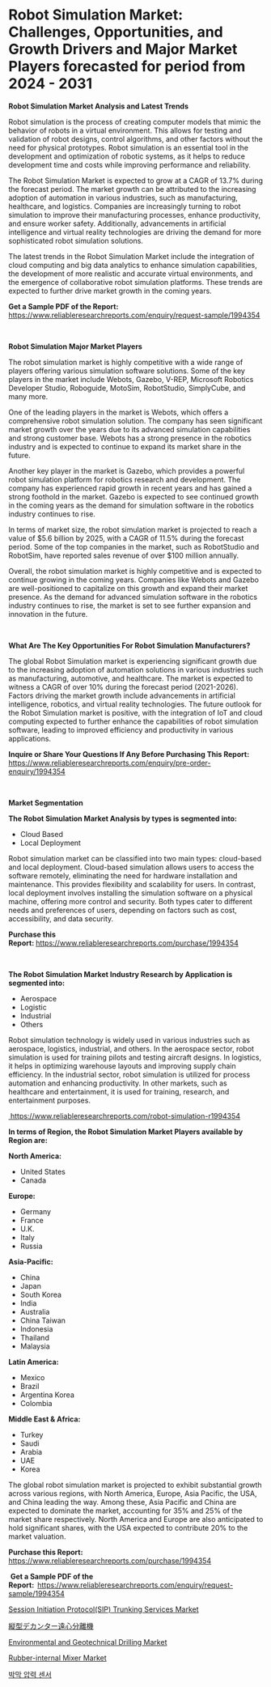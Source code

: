 <p><h1>Robot Simulation Market: Challenges, Opportunities, and Growth Drivers and Major Market Players forecasted for period from 2024 - 2031</h1></p><p><strong>Robot Simulation Market Analysis and Latest Trends</strong></p>
<p><p>Robot simulation is the process of creating computer models that mimic the behavior of robots in a virtual environment. This allows for testing and validation of robot designs, control algorithms, and other factors without the need for physical prototypes. Robot simulation is an essential tool in the development and optimization of robotic systems, as it helps to reduce development time and costs while improving performance and reliability.</p><p>The Robot Simulation Market is expected to grow at a CAGR of 13.7% during the forecast period. The market growth can be attributed to the increasing adoption of automation in various industries, such as manufacturing, healthcare, and logistics. Companies are increasingly turning to robot simulation to improve their manufacturing processes, enhance productivity, and ensure worker safety. Additionally, advancements in artificial intelligence and virtual reality technologies are driving the demand for more sophisticated robot simulation solutions.</p><p>The latest trends in the Robot Simulation Market include the integration of cloud computing and big data analytics to enhance simulation capabilities, the development of more realistic and accurate virtual environments, and the emergence of collaborative robot simulation platforms. These trends are expected to further drive market growth in the coming years.</p></p>
<p><strong>Get a Sample PDF of the Report:&nbsp;</strong> <a href="https://www.reliableresearchreports.com/enquiry/request-sample/1994354">https://www.reliableresearchreports.com/enquiry/request-sample/1994354</a></p>
<p>&nbsp;</p>
<p><strong>Robot Simulation Major Market Players</strong></p>
<p><p>The robot simulation market is highly competitive with a wide range of players offering various simulation software solutions. Some of the key players in the market include Webots, Gazebo, V-REP, Microsoft Robotics Developer Studio, Roboguide, MotoSim, RobotStudio, SimplyCube, and many more.</p><p>One of the leading players in the market is Webots, which offers a comprehensive robot simulation solution. The company has seen significant market growth over the years due to its advanced simulation capabilities and strong customer base. Webots has a strong presence in the robotics industry and is expected to continue to expand its market share in the future.</p><p>Another key player in the market is Gazebo, which provides a powerful robot simulation platform for robotics research and development. The company has experienced rapid growth in recent years and has gained a strong foothold in the market. Gazebo is expected to see continued growth in the coming years as the demand for simulation software in the robotics industry continues to rise.</p><p>In terms of market size, the robot simulation market is projected to reach a value of $5.6 billion by 2025, with a CAGR of 11.5% during the forecast period. Some of the top companies in the market, such as RobotStudio and RobotSim, have reported sales revenue of over $100 million annually.</p><p>Overall, the robot simulation market is highly competitive and is expected to continue growing in the coming years. Companies like Webots and Gazebo are well-positioned to capitalize on this growth and expand their market presence. As the demand for advanced simulation software in the robotics industry continues to rise, the market is set to see further expansion and innovation in the future.</p></p>
<p>&nbsp;</p>
<p><strong>What Are The Key Opportunities For Robot Simulation Manufacturers?</strong></p>
<p><p>The global Robot Simulation market is experiencing significant growth due to the increasing adoption of automation solutions in various industries such as manufacturing, automotive, and healthcare. The market is expected to witness a CAGR of over 10% during the forecast period (2021-2026). Factors driving the market growth include advancements in artificial intelligence, robotics, and virtual reality technologies. The future outlook for the Robot Simulation market is positive, with the integration of IoT and cloud computing expected to further enhance the capabilities of robot simulation software, leading to improved efficiency and productivity in various applications.</p></p>
<p><strong>Inquire or Share Your Questions If Any Before Purchasing This Report:</strong> <a href="https://www.reliableresearchreports.com/enquiry/pre-order-enquiry/1994354">https://www.reliableresearchreports.com/enquiry/pre-order-enquiry/1994354</a></p>
<p>&nbsp;</p>
<p><strong>Market Segmentation</strong></p>
<p><strong>The Robot Simulation Market Analysis by types is segmented into:</strong></p>
<p><ul><li>Cloud Based</li><li>Local Deployment</li></ul></p>
<p><p>Robot simulation market can be classified into two main types: cloud-based and local deployment. Cloud-based simulation allows users to access the software remotely, eliminating the need for hardware installation and maintenance. This provides flexibility and scalability for users. In contrast, local deployment involves installing the simulation software on a physical machine, offering more control and security. Both types cater to different needs and preferences of users, depending on factors such as cost, accessibility, and data security.</p></p>
<p><strong>Purchase this Report:&nbsp;</strong><a href="https://www.reliableresearchreports.com/purchase/1994354">https://www.reliableresearchreports.com/purchase/1994354</a></p>
<p>&nbsp;</p>
<p><strong>The Robot Simulation Market Industry Research by Application is segmented into:</strong></p>
<p><ul><li>Aerospace</li><li>Logistic</li><li>Industrial</li><li>Others</li></ul></p>
<p><p>Robot simulation technology is widely used in various industries such as aerospace, logistics, industrial, and others. In the aerospace sector, robot simulation is used for training pilots and testing aircraft designs. In logistics, it helps in optimizing warehouse layouts and improving supply chain efficiency. In the industrial sector, robot simulation is utilized for process automation and enhancing productivity. In other markets, such as healthcare and entertainment, it is used for training, research, and entertainment purposes.</p></p>
<p><a href="https://www.reliableresearchreports.com/robot-simulation-r1994354">&nbsp;https://www.reliableresearchreports.com/robot-simulation-r1994354</a></p>
<p><strong>In terms of Region, the Robot Simulation Market Players available by Region are:</strong></p>
<p>
    <p> <strong> North America: </strong>
        <ul>
            <li>United States</li>
            <li>Canada</li>
        </ul>
        </p> 
    <p> <strong> Europe: </strong>
        <ul>
            <li>Germany</li>
            <li>France</li>
            <li>U.K.</li>
            <li>Italy</li>
            <li>Russia</li>
        </ul>
        </p> 
    <p> <strong> Asia-Pacific: </strong>
        <ul>
            <li>China</li>
            <li>Japan</li>
            <li>South Korea</li>
            <li>India</li>
            <li>Australia</li>
            <li>China Taiwan</li>
            <li>Indonesia</li>
            <li>Thailand</li>
            <li>Malaysia</li>
        </ul>
        </p> 
    <p> <strong> Latin America: </strong>
        <ul>
            <li>Mexico</li>
            <li>Brazil</li>
            <li>Argentina Korea</li>
            <li>Colombia</li>
        </ul>
        </p> 
    <p> <strong> Middle East & Africa: </strong>
        <ul>
            <li>Turkey</li>
            <li>Saudi</li>
            <li>Arabia</li>
            <li>UAE</li>
            <li>Korea</li>
        </ul>
    </p>
    </p>
<p><p>The global robot simulation market is projected to exhibit substantial growth across various regions, with North America, Europe, Asia Pacific, the USA, and China leading the way. Among these, Asia Pacific and China are expected to dominate the market, accounting for 35% and 25% of the market share respectively. North America and Europe are also anticipated to hold significant shares, with the USA expected to contribute 20% to the market valuation.</p></p>
<p><strong>Purchase this Report: </strong><a href="https://www.reliableresearchreports.com/purchase/1994354">https://www.reliableresearchreports.com/purchase/1994354</a></p>
<p>&nbsp;<strong>Get a Sample PDF of the Report:&nbsp;&nbsp;</strong><a href="https://www.reliableresearchreports.com/enquiry/request-sample/1994354">https://www.reliableresearchreports.com/enquiry/request-sample/1994354</a></p>
<p><strong></strong></p>
<p><p><a href="https://www.linkedin.com/pulse/session-initiation-protocolsip-trunking-services-market-competitive-9z1oc?trackingId=bwBYeOyF%2FglUQMFCjwm39A%3D%3D">Session Initiation Protocol(SIP) Trunking Services Market</a></p><p><a href="https://medium.com/@germanberge1968/%E5%9E%82%E7%9B%B4%E3%83%87%E3%82%AB%E3%83%B3%E3%82%BF%E9%81%A0%E5%BF%83%E5%88%86%E9%9B%A2%E6%94%AA%E6%8B%8C%E6%A9%9F%E5%B8%82%E5%A0%B4%E8%AA%BF%E6%9F%BB%E3%83%AC%E3%83%9D%E3%83%BC%E3%83%88-%E6%AD%B4%E5%8F%B2%E3%81%8A%E3%82%88%E3%81%B3%E4%BA%88%E6%B8%AC2024%E5%B9%B4%E3%81%8B%E3%82%892031%E5%B9%B4%E3%81%BE%E3%81%A7-f5e532646b61">縦型デカンター遠心分離機</a></p><p><a href="https://github.com/CliffMedina6/Market-Research-Report-List-4/blob/main/environmental-and-geotechnical-drilling-market.md">Environmental and Geotechnical Drilling Market</a></p><p><a href="https://www.linkedin.com/pulse/rubber-internal-mixer-market-comprehensive-assessment-type-application-xvpxf?trackingId=PqWqzqChfBZ0jMMuQ2hcdg%3D%3D">Rubber-internal Mixer Market</a></p><p><a href="https://medium.com/@jasonalter89657w/quot-%EC%96%87%EC%9D%80-%EB%A7%89-%EC%95%95%EB%A0%A5-%EC%84%BC%EC%84%9C-%EC%8B%9C%EC%9E%A5-%EB%B3%B4%EA%B3%A0%EC%84%9C%EB%8A%94-%EC%9D%B4-%EC%8B%9C%EC%9E%A5%EC%9D%98-%EC%B5%9C%EC%8B%A0-%ED%8A%B8%EB%A0%8C%EB%93%9C%EC%99%80-%EC%84%B1%EC%9E%A5-%EA%B8%B0%ED%9A%8C%EB%A5%BC-%EB%B3%B4%EC%97%AC%EC%A4%8D%EB%8B%88%EB%8B%A4-quot-cc86bdfacfa7">박막 압력 센서</a></p></p>